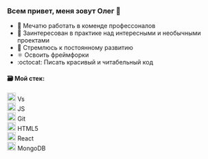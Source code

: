 



### Всем привет, меня зовут Олег 👋


- :floppy_disk: Мечатю работать в коменде профессоналов
- :tanabata_tree: Заинтересован в практике над интересными и необычными проектами
- :ocean: Стремлюсь к постоянному развитию
- ⚛️ Освоить фреймфорки
- :octocat: Писать красивый и читабельный код

#### :card_file_box: Мой стек: 
<img src="https://simpleicons.org/icons/visualstudiocode.svg" height="20" width="20"> Vs  
<img src="https://simpleicons.org/icons/javascript.svg" height="20" width="20"> JS  
<img src="https://simpleicons.org/icons/git.svg" height="20" width="20"> Git  
<img src="https://simpleicons.org/icons/html5.svg" height="20" width="20"> HTML5  
<img src="https://simpleicons.org/icons/react.svg" height="20" width="20"> React  
<img src="https://simpleicons.org/icons/mongodb.svg" height="20" width="20"> MongoDB
